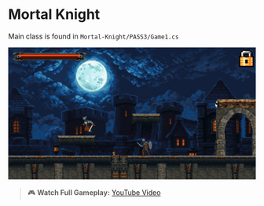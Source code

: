 # Mortal Knight

Main class is found in `Mortal-Knight/PASS3/Game1.cs`

![Gameplay Preview](PASS3/Content/MortalKnightGameplay.gif)  

> 🎮 **Watch Full Gameplay:**  <a href="https://www.youtube.com/watch?v=h9n4583gpxg" target="_blank">YouTube Video</a>
